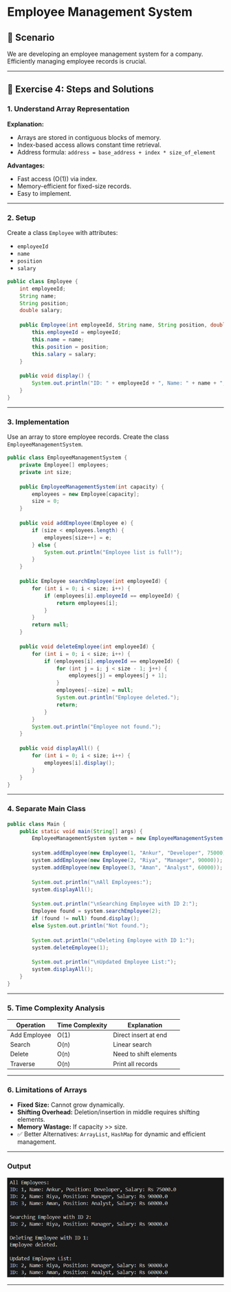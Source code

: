# Employee Management System

## 🚀 Scenario

We are developing an employee management system for a company. Efficiently managing employee records is crucial.

---

## 📌 Exercise 4: Steps and Solutions

### 1. Understand Array Representation

**Explanation:**
- Arrays are stored in contiguous blocks of memory.
- Index-based access allows constant time retrieval.
- Address formula: `address = base_address + index * size_of_element`

**Advantages:**
- Fast access (O(1)) via index.
- Memory-efficient for fixed-size records.
- Easy to implement.

---

### 2. Setup

Create a class `Employee` with attributes:
- `employeeId`
- `name`
- `position`
- `salary`

```java
public class Employee {
    int employeeId;
    String name;
    String position;
    double salary;

    public Employee(int employeeId, String name, String position, double salary) {
        this.employeeId = employeeId;
        this.name = name;
        this.position = position;
        this.salary = salary;
    }

    public void display() {
        System.out.println("ID: " + employeeId + ", Name: " + name + ", Position: " + position + ", Salary: " + salary);
    }
}
```

---

### 3. Implementation

Use an array to store employee records. Create the class `EmployeeManagementSystem`.

```java
public class EmployeeManagementSystem {
    private Employee[] employees;
    private int size;

    public EmployeeManagementSystem(int capacity) {
        employees = new Employee[capacity];
        size = 0;
    }

    public void addEmployee(Employee e) {
        if (size < employees.length) {
            employees[size++] = e;
        } else {
            System.out.println("Employee list is full!");
        }
    }

    public Employee searchEmployee(int employeeId) {
        for (int i = 0; i < size; i++) {
            if (employees[i].employeeId == employeeId) {
                return employees[i];
            }
        }
        return null;
    }

    public void deleteEmployee(int employeeId) {
        for (int i = 0; i < size; i++) {
            if (employees[i].employeeId == employeeId) {
                for (int j = i; j < size - 1; j++) {
                    employees[j] = employees[j + 1];
                }
                employees[--size] = null;
                System.out.println("Employee deleted.");
                return;
            }
        }
        System.out.println("Employee not found.");
    }

    public void displayAll() {
        for (int i = 0; i < size; i++) {
            employees[i].display();
        }
    }
}
```

---

### 4. Separate Main Class

```java
public class Main {
    public static void main(String[] args) {
        EmployeeManagementSystem system = new EmployeeManagementSystem(5);

        system.addEmployee(new Employee(1, "Ankur", "Developer", 75000));
        system.addEmployee(new Employee(2, "Riya", "Manager", 90000));
        system.addEmployee(new Employee(3, "Aman", "Analyst", 60000));

        System.out.println("\nAll Employees:");
        system.displayAll();

        System.out.println("\nSearching Employee with ID 2:");
        Employee found = system.searchEmployee(2);
        if (found != null) found.display();
        else System.out.println("Not found.");

        System.out.println("\nDeleting Employee with ID 1:");
        system.deleteEmployee(1);

        System.out.println("\nUpdated Employee List:");
        system.displayAll();
    }
}
```

---

### 5. Time Complexity Analysis

| Operation      | Time Complexity | Explanation |
|----------------|------------------|-------------|
| Add Employee   | O(1)             | Direct insert at end |
| Search         | O(n)             | Linear search |
| Delete         | O(n)             | Need to shift elements |
| Traverse       | O(n)             | Print all records |

---

### 6. Limitations of Arrays

- **Fixed Size:** Cannot grow dynamically.
- **Shifting Overhead:** Deletion/insertion in middle requires shifting elements.
- **Memory Wastage:** If capacity >> size.
- ✅ Better Alternatives: `ArrayList`, `HashMap` for dynamic and efficient management.

---

### Output
![output](screenshot/output.png)

---
